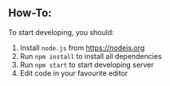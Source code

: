 ## How-To:

To start developing, you should:

1. Install `node.js` from https://nodejs.org
2. Run `npm install` to install all dependencies
3. Run `npm start` to start developing server
4. Edit code in your favourite editor